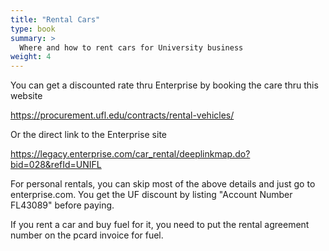```yaml
---
title: "Rental Cars"
type: book
summary: >
  Where and how to rent cars for University business
weight: 4
---
```


You can get a discounted rate thru Enterprise by booking the care thru this website  

https://procurement.ufl.edu/contracts/rental-vehicles/

Or the direct link to the Enterprise site

https://legacy.enterprise.com/car_rental/deeplinkmap.do?bid=028&refId=UNIFL

For personal rentals, you can skip most of the above details and just go to enterprise.com.  You get the UF discount by listing "Account Number FL43089" before paying.

If you rent a car and buy fuel for it, you need to put the rental agreement number on the pcard invoice for fuel.
